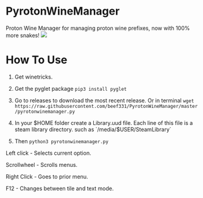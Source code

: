 # PyrotonWineManager
Proton Wine Manager for managing proton wine prefixes, now with 100% more snakes!
![](promo.gif)
# How To Use
1. Get winetricks.
2. Get the pyglet package
`pip3 install pyglet`
3. Go to releases to download the most recent release.
Or in terminal
`wget https://raw.githubusercontent.com/beef331/PyrotonWineManager/master/pyrotonwinemanager.py`

4. In your $HOME folder create a Library.uud file. Each line of this file is a steam library directory.
such as `/media/$USER/SteamLibrary`
5. Then
`python3 pyrotonwinemanager.py`

Left click - Selects current option.

Scrollwheel - Scrolls menus.

Right Click - Goes to prior menu.

F12 - Changes between tile and text mode.
